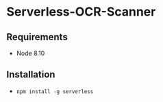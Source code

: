 # Serverless-OCR-Scanner

## Requirements

- Node 8.10

## Installation

- `npm install -g serverless`
